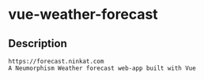 # vue-weather-forecast

## Description
```
https://forecast.ninkat.com
A Neumorphism Weather forecast web-app built with Vue
```


